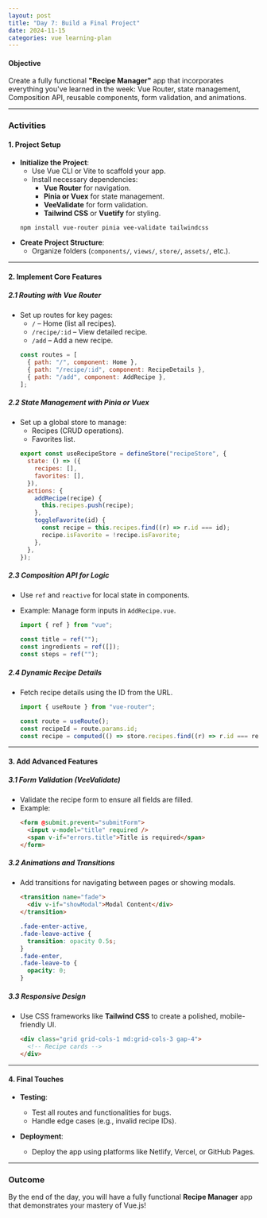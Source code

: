 ```yaml
---
layout: post
title: "Day 7: Build a Final Project"
date: 2024-11-15
categories: vue learning-plan
---
```


#### **Objective**

Create a fully functional **"Recipe Manager"** app that incorporates everything you've learned in the week: Vue Router, state management, Composition API, reusable components, form validation, and animations.

---

### **Activities**

#### **1. Project Setup**

- **Initialize the Project**:
  - Use Vue CLI or Vite to scaffold your app.
  - Install necessary dependencies:
    - **Vue Router** for navigation.
    - **Pinia or Vuex** for state management.
    - **VeeValidate** for form validation.
    - **Tailwind CSS** or **Vuetify** for styling.
  ```bash
  npm install vue-router pinia vee-validate tailwindcss
  ```
- **Create Project Structure**:
  - Organize folders (`components/`, `views/`, `store/`, `assets/`, etc.).

---

#### **2. Implement Core Features**

##### **2.1 Routing with Vue Router**

- Set up routes for key pages:
  - `/` – Home (list all recipes).
  - `/recipe/:id` – View detailed recipe.
  - `/add` – Add a new recipe.
  ```javascript
  const routes = [
    { path: "/", component: Home },
    { path: "/recipe/:id", component: RecipeDetails },
    { path: "/add", component: AddRecipe },
  ];
  ```

##### **2.2 State Management with Pinia or Vuex**

- Set up a global store to manage:
  - Recipes (CRUD operations).
  - Favorites list.
  ```javascript
  export const useRecipeStore = defineStore("recipeStore", {
    state: () => ({
      recipes: [],
      favorites: [],
    }),
    actions: {
      addRecipe(recipe) {
        this.recipes.push(recipe);
      },
      toggleFavorite(id) {
        const recipe = this.recipes.find((r) => r.id === id);
        recipe.isFavorite = !recipe.isFavorite;
      },
    },
  });
  ```

##### **2.3 Composition API for Logic**

- Use `ref` and `reactive` for local state in components.
- Example: Manage form inputs in `AddRecipe.vue`.

  ```javascript
  import { ref } from "vue";

  const title = ref("");
  const ingredients = ref([]);
  const steps = ref("");
  ```

##### **2.4 Dynamic Recipe Details**

- Fetch recipe details using the ID from the URL.

  ```javascript
  import { useRoute } from "vue-router";

  const route = useRoute();
  const recipeId = route.params.id;
  const recipe = computed(() => store.recipes.find((r) => r.id === recipeId));
  ```

---

#### **3. Add Advanced Features**

##### **3.1 Form Validation (VeeValidate)**

- Validate the recipe form to ensure all fields are filled.
- Example:
  ```html
  <form @submit.prevent="submitForm">
    <input v-model="title" required />
    <span v-if="errors.title">Title is required</span>
  </form>
  ```

##### **3.2 Animations and Transitions**

- Add transitions for navigating between pages or showing modals.
  ```html
  <transition name="fade">
    <div v-if="showModal">Modal Content</div>
  </transition>
  ```
  ```css
  .fade-enter-active,
  .fade-leave-active {
    transition: opacity 0.5s;
  }
  .fade-enter,
  .fade-leave-to {
    opacity: 0;
  }
  ```

##### **3.3 Responsive Design**

- Use CSS frameworks like **Tailwind CSS** to create a polished, mobile-friendly UI.
  ```html
  <div class="grid grid-cols-1 md:grid-cols-3 gap-4">
    <!-- Recipe cards -->
  </div>
  ```

---

#### **4. Final Touches**

- **Testing**:

  - Test all routes and functionalities for bugs.
  - Handle edge cases (e.g., invalid recipe IDs).

- **Deployment**:
  - Deploy the app using platforms like Netlify, Vercel, or GitHub Pages.

---

### **Outcome**

By the end of the day, you will have a fully functional **Recipe Manager** app that demonstrates your mastery of Vue.js!
